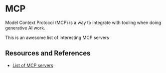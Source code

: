 # MCP

Model Context Protocol (MCP) is a way to integrate with tooling when doing generative AI work.

This is an awesome list of interesting MCP servers

## Resources and References

- [List of MCP servers](https://github.com/modelcontextprotocol/servers)
